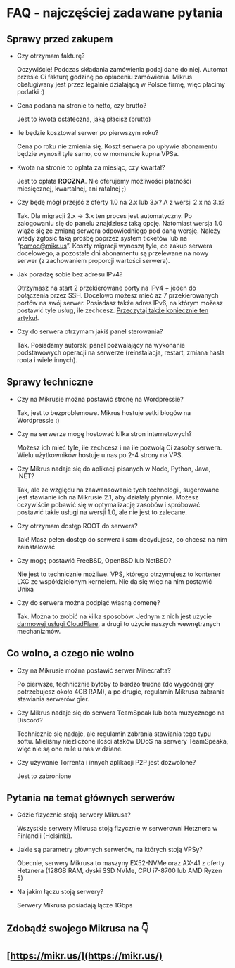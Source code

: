 # FAQ - najczęściej zadawane pytania

## Sprawy przed zakupem

- Czy otrzymam fakturę?
    
    Oczywiście! Podczas składania zamówienia podaj dane do niej. Automat prześle Ci fakturę godzinę po opłaceniu zamówienia. Mikrus obsługiwany jest przez legalnie działającą w Polsce firmę, więc płacimy podatki :) 
    
- Cena podana na stronie to netto, czy brutto?
    
    Jest to kwota ostateczna, jaką płacisz (brutto)
    
- Ile będzie kosztował serwer po pierwszym roku?
    
    Cena po roku nie zmienia się. Koszt serwera po upływie abonamentu będzie wynosił tyle samo, co w momencie kupna VPSa.
    
- Kwota na stronie to opłata za miesiąc, czy kwartał?
    
    Jest to opłata **ROCZNA**. Nie oferujemy możliwości płatności miesięcznej, kwartalnej, ani ratalnej ;)
    
- Czy będę mógł przejść z oferty 1.0 na 2.x lub 3.x? A z wersji 2.x na 3.x?
    
    Tak. Dla migracji 2.x → 3.x ten proces jest automatyczny. Po zalogowaniu się do panelu znajdziesz taką opcję. Natomiast wersja 1.0 wiąże się ze zmianą serwera odpowiedniego pod daną wersję. Należy wtedy zgłosić taką prośbę poprzez system ticketów lub na “pomoc@mikr.us”.
    Koszty migracji wynoszą tyle, co zakup serwera docelowego, a pozostałe dni abonamentu są przelewane na nowy serwer (z zachowaniem proporcji wartości serwera).
    
- Jak poradzę sobie bez adresu IPv4?
    
    Otrzymasz na start 2 przekierowane porty na IPv4 + jeden do połączenia przez SSH. Docelowo możesz mieć aż 7 przekierowanych portów na swój serwer. Posiadasz także adres IPv6, na którym możesz postawić tyle usług, ile zechcesz. [Przeczytaj także koniecznie ten artykuł](O%20co%20chodzi%20z%20IPv6%2002adc6a137f74a31a93cefed553658f8.md).
    
- Czy do serwera otrzymam jakiś panel sterowania?
    
    Tak. Posiadamy autorski panel pozwalający na wykonanie podstawowych operacji na serwerze (reinstalacja, restart, zmiana hasła roota i wiele innych).
    

## Sprawy techniczne

- Czy na Mikrusie można postawić stronę na Wordpressie?
    
    Tak, jest to bezproblemowe. Mikrus hostuje setki blogów na Wordpressie :) 
    
- Czy na serwerze mogę hostować kilka stron internetowych?
    
    Możesz ich mieć tyle, ile zechcesz i na ile pozwolą Ci zasoby serwera. Wielu użytkowników hostuje u nas po 2-4 strony na VPS.
    
- Czy Mikrus nadaje się do aplikacji pisanych w Node, Python, Java, .NET?
    
    Tak, ale ze względu na zaawansowanie tych technologii, sugerowane jest stawianie ich na Mikrusie 2.1, aby działały płynnie. Możesz oczywiście pobawić się w optymalizację zasobów i spróbować postawić takie usługi na wersji 1.0, ale nie jest to zalecane.
    
- Czy otrzymam dostęp ROOT do serwera?
    
    Tak! Masz pełen dostęp do serwera i sam decydujesz, co chcesz na nim zainstalować
    
- Czy mogę postawić FreeBSD, OpenBSD lub NetBSD?
    
    Nie jest to technicznie możliwe. VPS, którego otrzymujesz to kontener LXC ze współdzielonym kernelem. Nie da się więc na nim postawić Unixa
    
- Czy do serwera można podpiąć własną domenę?
    
    Tak. Można to zrobić na kilka sposobów. Jednym z nich jest użycie [darmowej usługi CloudFlare](Podpie%CC%A8cie%20domeny%20przez%20CloudFlare%2079b0c64f20044d79a33cbc59e8501a9f.md), a drugi to użycie naszych wewnętrznych mechanizmów.
    

## Co wolno, a czego nie wolno

- Czy na Mikrusie można postawić serwer Minecrafta?
    
    Po pierwsze, technicznie byłoby to bardzo trudne (do wygodnej gry potrzebujesz około 4GB RAM), a po drugie, regulamin Mikrusa zabrania stawiania serwerów gier.
    
- Czy Mikrus nadaje się do serwera TeamSpeak lub bota muzycznego na Discord?
    
    Technicznie się nadaje, ale regulamin zabrania stawiania tego typu softu. Mieliśmy niezliczone ilości ataków DDoS na serwery TeamSpeaka, więc nie są one mile u nas widziane.
    
- Czy używanie Torrenta i innych aplikacji P2P jest dozwolone?
    
    Jest to zabronione
    

## Pytania na temat głównych serwerów

- Gdzie fizycznie stoją serwery Mikrusa?
    
    Wszystkie serwery Mikrusa stoją fizycznie w serwerowni Hetznera w Finlandii (Helsinki).
    
- Jakie są parametry głównych serwerów, na których stoją VPSy?
    
    Obecnie, serwery Mikrusa to maszyny EX52-NVMe oraz AX-41 z oferty Hetznera (128GB RAM, dyski SSD NVMe, CPU i7-8700 lub AMD Ryzen 5) 
    
- Na jakim łączu stoją serwery?
    
    Serwery Mikrusa posiadają łącze 1Gbps
    

## Zdobądź swojego Mikrusa na 👇

## [https://mikr.us/](https://mikr.us/)